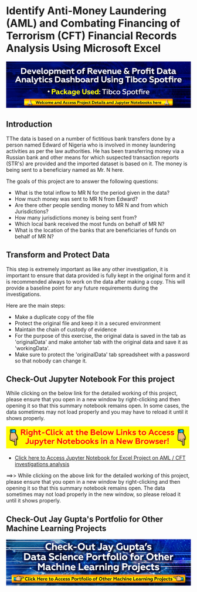 # Identify Anti-Money Laundering (AML) and Combating Financing of Terrorism (CFT) Financial Records Analysis Using Microsoft Excel

<p align="center">
<img src="https://github.com/jayguptacal/portfolio/blob/main/image/Spotfire_welcome.jpg">
</p>

## Introduction
<p>TThe data is based on a number of fictitious bank transfers done by a person named Edward of Nigeria who is involved in money laundering activities as per the law authorities. He has been transferring money via a Russian bank and other means for which suspected transaction reports (STR's) are provided and the imported dataset is based on it. The money is being sent to a beneficiary named as Mr. N here.</p>

<p>The goals of this project are to answer the following questions: </p>

- What is the total inflow to MR N for the period given in the data?
- How much money was sent to MR N from Edward?
- Are there other people sending money to MR N and from which Jurisdictions?
- How many jurisdictions money is being sent from?
- Which local bank received the most funds on behalf of MR N?
- What is the location of the banks that are beneficiaries of funds on behalf of MR N?

## Transform and Protect Data

This step is extremely important as like any other investigation, it is important to ensure that data provided is fully kept in the original form and it is recommended always to work on the data after making a copy. This will provide a baseline point for any future requirements during the investigations.

Here are the main steps:

- Make a duplicate copy of the file
- Protect the original file and keep it in a secured environment
- Maintain the chain of custody of evidence
- For the purpose of this exercise, the original data is saved in the tab as 'originalData' and make antoher tab with the original data and save it as 'workingData'.
- Make sure to protect the 'originalData' tab spreadsheet with a password so that nobody can change it.

## Check-Out Jupyter Notebook For this project ##

While clicking on the below link for the detailed working of this project, please ensure that you open in a new window by right-clicking and then opening it so that this summary notebook remains open. In some cases, the data sometimes may not load properly and you may have to reload it until it shows properly.

<img src="https://github.com/jayguptacal/portfolio/blob/main/image/bannerOpenNotebooks.jpg">

* <a href="https://github.com/jayguptacal/BankingAndInvestments/blob/main/aml_cft_investigation/aml_cft_excelproject.ipynb">Click here to Access Jupyter Notebook for Excel Project on AML / CFT investigations analysis </a>

==>> While clicking on the above link for the detailed working of this project, please ensure that you open in a new window by right-clicking and then opening it so that this summary notebook remains open. The data sometimes may not load properly in the new window, so please reload it until it shows properly.


## Check-Out Jay Gupta's Portfolio for Other Machine Learning Projects ##
<p align="center">
<a href="https://jayguptacal.github.io/portfolio/" target="_blank"><img src="https://github.com/jayguptacal/portfolio/blob/main/image/FullPortfolioBanner.jpg"></a>
</p>


